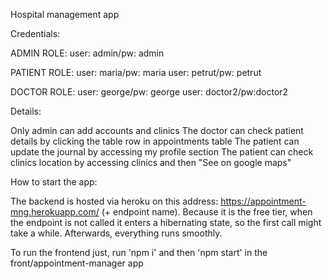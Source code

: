 Hospital management app

Credentials:

ADMIN ROLE:
user: admin/pw: admin

PATIENT ROLE:
user: maria/pw: maria
user: petrut/pw: petrut

DOCTOR ROLE:
user: george/pw: george
user: doctor2/pw:doctor2

Details:

Only admin can add accounts and clinics
The doctor can check patient details by clicking the table row in appointments table
The patient can update the journal by accessing my profile section
The patient can check clinics location by accessing clinics and then "See on google maps"

How to start the app:

The backend is hosted via heroku on this address: https://appointment-mng.herokuapp.com/ (+ endpoint name). Because it is the free tier, when the endpoint is not called it enters a hibernating state, so the first call might take a while. Afterwards, everything runs smoothly.

To run the frontend just, run 'npm i' and then 'npm start' in the front/appointment-manager app
